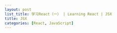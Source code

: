 ```yaml
---
layout: post
list_title: 学习React（一） | Learning React | JSX
title: JSX
categories: [React, JavaScript]
---
```


### 
